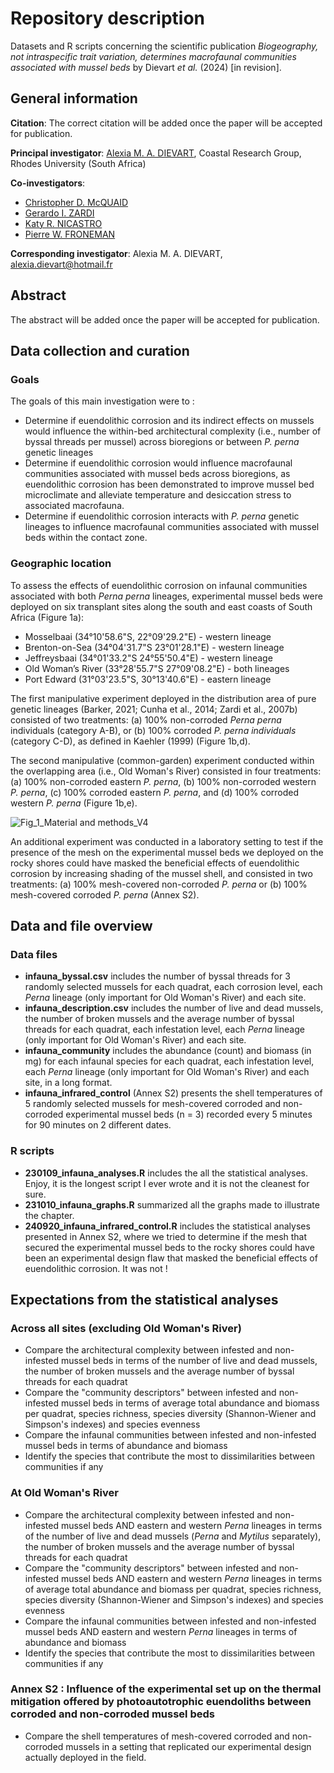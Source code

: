 # Repository description

Datasets and R scripts concerning the scientific publication _Biogeography, not intraspecific trait variation, determines macrofaunal communities associated with mussel beds_ by Dievart _et al._ (2024) [in revision].
  
## General information

**Citation**: The correct citation will be added once the paper will be accepted for publication.

**Principal investigator**: [Alexia M. A. DIEVART](https://scholar.google.com/citations?user=1CQgX5kAAAAJ&hl=fr&oi=ao), Coastal Research Group, Rhodes University (South Africa)

**Co-investigators**:
* [Christopher D. McQUAID](https://scholar.google.com/citations?user=uNl9g6wAAAAJ&hl=fr&oi=ao)
* [Gerardo I. ZARDI](https://scholar.google.com/citations?user=s8019k0AAAAJ&hl=fr&oi=ao)
* [Katy R. NICASTRO](https://scholar.google.com/citations?user=UUOXLPcAAAAJ&hl=fr&oi=ao)
* [Pierre W. FRONEMAN](https://scholar.google.com/citations?user=G5tEQu4AAAAJ&hl=fr&oi=ao)

**Corresponding investigator**: Alexia M. A. DIEVART, alexia.dievart@hotmail.fr

## Abstract
The abstract will be added once the paper will be accepted for publication.

## Data collection and curation

### Goals
The goals of this main investigation were to :
* Determine if euendolithic corrosion and its indirect effects on mussels would influence the within-bed architectural complexity (i.e., number of byssal threads per mussel) across bioregions or between _P. perna_ genetic lineages
* Determine if euendolithic corrosion would influence macrofaunal communities associated with mussel beds across bioregions, as euendolithic corrosion has been demonstrated to improve mussel bed microclimate and alleviate temperature and desiccation stress to associated macrofauna.
* Determine if euendolithic corrosion interacts with _P. perna_ genetic lineages to influence macrofaunal communities associated with mussel beds within the contact zone. 

### Geographic location

To assess the effects of euendolithic corrosion on infaunal communities associated with both *Perna perna* lineages, experimental mussel beds were deployed on six transplant sites along the south and east coasts of South Africa (Figure 1a):
* Mosselbaai (34°10'58.6"S, 22°09'29.2"E) - western lineage
* Brenton-on-Sea (34°04'31.7"S 23°01'28.1"E) - western lineage
* Jeffreysbaai (34°01'33.2"S 24°55'50.4"E) - western lineage
* Old Woman’s River (33°28'55.7"S 27°09'08.2"E) - both lineages
* Port Edward (31°03'23.5"S, 30°13'40.6"E) - eastern lineage
  

The first manipulative experiment deployed in the distribution area of pure genetic lineages (Barker, 2021; Cunha et al., 2014; Zardi et al., 2007b) consisted of two treatments: (a) 100% non-corroded *Perna perna* individuals (category A-B), or (b) 100% corroded *P. perna individuals* (category C-D), as defined in Kaehler (1999) (Figure 1b,d). 

The second manipulative (common-garden) experiment conducted within the overlapping area (i.e., Old Woman's River) consisted in four treatments: (a) 100% non-corroded eastern *P. perna*, (b) 100% non-corroded western *P. perna*, (c) 100% corroded eastern *P. perna*, and (d) 100% corroded western *P. perna* (Figure 1b,e). 

![Fig_1_Material and methods_V4](https://github.com/user-attachments/assets/1580c0ca-154e-4e6d-8bcb-f1605b17f64d)

An additional experiment was conducted in a laboratory setting to test if the presence of the mesh on the experimental mussel beds we deployed on the rocky shores could have masked the beneficial effects of euendolithic corrosion by increasing shading of the mussel shell, and consisted in two treatments: (a) 100% mesh-covered non-corroded _P. perna_ or (b) 100% mesh-covered corroded _P. perna_ (Annex S2).

## Data and file overview

### Data files

* **infauna_byssal.csv** includes the number of byssal threads for 3 randomly selected mussels for each quadrat, each corrosion level, each *Perna* lineage (only important for Old Woman's River) and each site. 
* **infauna_description.csv** includes the number of live and dead mussels, the number of broken mussels and the average number of byssal threads for each quadrat, each infestation level, each *Perna* lineage (only important for Old Woman's River) and each site. 
* **infauna_community** includes the abundance (count) and biomass (in mg) for each infaunal species for each quadrat, each infestation level, each *Perna* lineage (only important for Old Woman's River) and each site, in a long format.
* **infauna_infrared_control** (Annex S2) presents the shell temperatures of 5 randomly selected mussels for mesh-covered corroded and non-corroded experimental mussel beds (n = 3) recorded every 5 minutes for 90 minutes on 2 different dates. 


### R scripts

* **230109_infauna_analyses.R** includes the all the statistical analyses. Enjoy, it is the longest script I ever wrote and it is not the cleanest for sure.
* **231010_infauna_graphs.R** summarized all the graphs made to illustrate the chapter.
* **240920_infauna_infrared_control.R** includes the statistical analyses presented in Annex S2, where we tried to determine if the mesh that secured the experimental mussel beds to the rocky shores could have been an experimental design flaw that masked the beneficial effects of euendolithic corrosion. It was not ! 

## Expectations from the statistical analyses

### Across all sites (excluding Old Woman's River)

* Compare the architectural complexity between infested and non-infested mussel beds in terms of the number of live and dead mussels, the number of broken mussels and the average number of byssal threads for each quadrat
* Compare the "community descriptors" between infested and non-infested mussel beds in terms of average total abundance and biomass per quadrat, species richness, species diversity (Shannon-Wiener and Simpson's indexes) and species evenness
* Compare the infaunal communities between infested and non-infested mussel beds in terms of abundance and biomass
* Identify the species that contribute the most to dissimilarities between communities if any

### At Old Woman's River

* Compare the architectural complexity between infested and non-infested mussel beds AND eastern and western *Perna* lineages in terms of the number of live and dead mussels (*Perna* and *Mytilus* separately), the number of broken mussels and the average number of byssal threads for each quadrat
* Compare the "community descriptors" between infested and non-infested mussel beds AND eastern and western *Perna* lineages in terms of average total abundance and biomass per quadrat, species richness, species diversity (Shannon-Wiener and Simpson's indexes) and species evenness
* Compare the infaunal communities between infested and non-infested mussel beds AND eastern and western *Perna* lineages in terms of abundance and biomass
* Identify the species that contribute the most to dissimilarities between communities if any

### Annex S2 : Influence of the experimental set up on the thermal mitigation offered by photoautotrophic euendoliths between corroded and non-corroded mussel beds
* Compare the shell temperatures of mesh-covered corroded and non-corroded mussels in a setting that replicated our experimental design actually deployed in the field.
